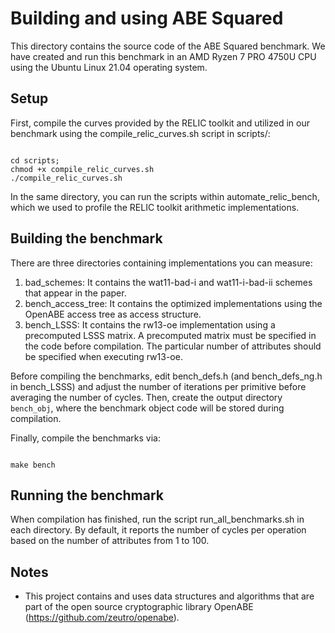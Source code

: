 
# Building and using ABE Squared

This directory contains the source code of the ABE Squared benchmark.
We have created and run this benchmark in an AMD Ryzen 7 PRO 4750U CPU
using the Ubuntu Linux 21.04 operating system.

## Setup

First, compile the curves provided by the RELIC toolkit and utilized in our benchmark
using the compile_relic_curves.sh script in scripts/:
```

cd scripts; 
chmod +x compile_relic_curves.sh
./compile_relic_curves.sh
```

In the same directory, you can run the scripts within automate_relic_bench, which we used to profile the RELIC toolkit arithmetic implementations.

## Building the benchmark

There are three directories containing implementations you can measure:

1. bad_schemes: It contains the wat11-bad-i and wat11-i-bad-ii schemes that appear in the paper.
2. bench_access_tree: It contains the optimized implementations using the OpenABE access tree as access structure.
3. bench_LSSS: It contains the rw13-oe implementation using a precomputed LSSS matrix. A precomputed matrix must be specified in the code before compilation. The particular number of attributes should be specified when executing rw13-oe.

Before compiling the benchmarks, edit bench_defs.h (and bench_defs_ng.h in bench_LSSS) and adjust the number of iterations per primitive before averaging the number of cycles.
Then, create the output directory `bench_obj`, where the benchmark object code will be stored during compilation.

Finally, compile the benchmarks via:
```

make bench
```


## Running the benchmark

When compilation has finished, run the script run_all_benchmarks.sh in each directory. By default, it reports the number of cycles per operation based on the number of attributes from 1 to 100.

## Notes

- This project contains and uses data structures and algorithms that are part of the open source cryptographic library OpenABE (https://github.com/zeutro/openabe).
